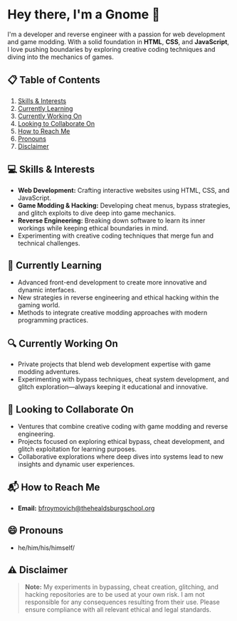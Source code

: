 # Hey there, I'm a Gnome 👋

I'm a developer and reverse engineer with a passion for web development and game modding. With a solid foundation in **HTML**, **CSS**, and **JavaScript**, I love pushing boundaries by exploring creative coding techniques and diving into the mechanics of games.

## 📋 Table of Contents
1. [Skills & Interests](#-skills--interests)
2. [Currently Learning](#-currently-learning)
3. [Currently Working On](#-currently-working-on)
4. [Looking to Collaborate On](#-looking-to-collaborate-on)
5. [How to Reach Me](#-how-to-reach-me)
6. [Pronouns](#-pronouns)
7. [Disclaimer](#-disclaimer)

## 💻 Skills & Interests
- **Web Development:** Crafting interactive websites using HTML, CSS, and JavaScript.
- **Game Modding & Hacking:** Developing cheat menus, bypass strategies, and glitch exploits to dive deep into game mechanics.
- **Reverse Engineering:** Breaking down software to learn its inner workings while keeping ethical boundaries in mind.
- Experimenting with creative coding techniques that merge fun and technical challenges.

## 🌱 Currently Learning
- Advanced front-end development to create more innovative and dynamic interfaces.
- New strategies in reverse engineering and ethical hacking within the gaming world.
- Methods to integrate creative modding approaches with modern programming practices.

## 🔍 Currently Working On
- Private projects that blend web development expertise with game modding adventures.
- Experimenting with bypass techniques, cheat system development, and glitch exploration—always keeping it educational and innovative.

## 💞️ Looking to Collaborate On
- Ventures that combine creative coding with game modding and reverse engineering.
- Projects focused on exploring ethical bypass, cheat development, and glitch exploitation for learning purposes.
- Collaborative explorations where deep dives into systems lead to new insights and dynamic user experiences.

## 📬 How to Reach Me
- **Email:** [bfroymovich@thehealdsburgschool.org](mailto:bfroymovich@thehealdsburgschool.org)

## 😄 Pronouns
- he/him/his/himself/

## ⚠️ Disclaimer
> **Note:** My experiments in bypassing, cheat creation, glitching, and hacking repositories are to be used at your own risk. I am not responsible for any consequences resulting from their use. Please ensure compliance with all relevant ethical and legal standards.
